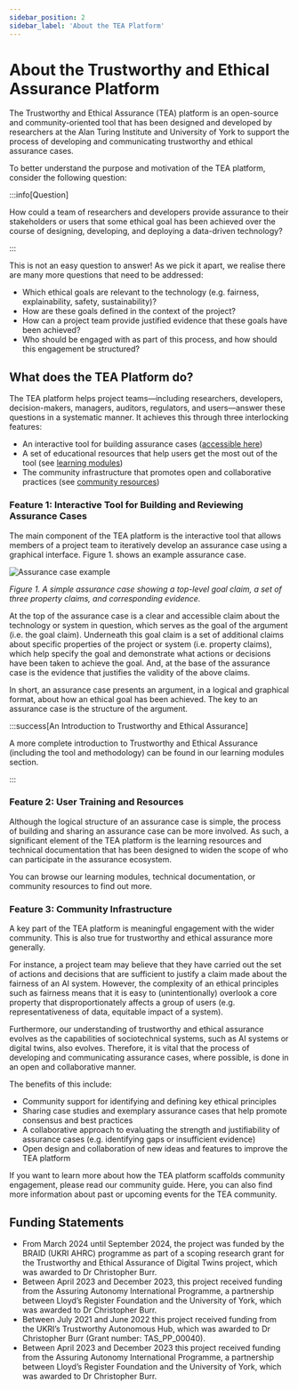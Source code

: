 ```yaml
---
sidebar_position: 2
sidebar_label: 'About the TEA Platform'
---
```


# About the Trustworthy and Ethical Assurance Platform

The Trustworthy and Ethical Assurance (TEA) platform is an open-source and community-oriented tool that has been designed and developed by researchers at the Alan Turing Institute and University of York to support the process of developing and communicating trustworthy and ethical assurance cases.

To better understand the purpose and motivation of the TEA platform, consider the following question:

:::info[Question]

How could a team of researchers and developers provide assurance to their stakeholders or users that some ethical goal has been achieved over the course of designing, developing, and deploying a data-driven technology?

:::

This is not an easy question to answer! As we pick it apart, we realise there are many more questions that need to be addressed:

- Which ethical goals are relevant to the technology (e.g. fairness, explainability, safety, sustainability)?
- How are these goals defined in the context of the project?
- How can a project team provide justified evidence that these goals have been achieved?
- Who should be engaged with as part of this process, and how should this engagement be structured?

## What does the TEA Platform do?

The TEA platform helps project teams—including researchers, developers, decision-makers, managers, auditors, regulators, and users—answer these questions in a systematic manner. It achieves this through three interlocking features:

- An interactive tool for building assurance cases ([accessible here](https://assuranceplatform.azurewebsites.net/))
- A set of educational resources that help users get the most out of the tool (see [learning modules](./learning-modules/index.md))
- The community infrastructure that promotes open and collaborative practices (see [community resources](./community/index.md))

### Feature 1: Interactive Tool for Building and Reviewing Assurance Cases

The main component of the TEA platform is the interactive tool that allows members of a project team to iteratively develop an assurance case using a graphical interface. Figure 1. shows an example assurance case.

![Assurance case example](/img/about-page-example.svg "Assurance case example")

_Figure 1. A simple assurance case showing a top-level goal claim, a set of three property claims, and corresponding evidence._

At the top of the assurance case is a clear and accessible claim about the technology or system in question, which serves as the goal of the argument (i.e. the goal claim). Underneath this goal claim is a set of additional claims about specific properties of the project or system (i.e. property claims), which help specify the goal and demonstrate what actions or decisions have been taken to achieve the goal. And, at the base of the assurance case is the evidence that justifies the validity of the above claims.

In short, an assurance case presents an argument, in a logical and graphical format, about how an ethical goal has been achieved. The key to an assurance case is the structure of the argument.

:::success[An Introduction to Trustworthy and Ethical Assurance]

A more complete introduction to Trustworthy and Ethical Assurance (including the tool and methodology) can be found in our learning modules section.

:::

### Feature 2: User Training and Resources

Although the logical structure of an assurance case is simple, the process of building and sharing an assurance case can be more involved. As such, a significant element of the TEA platform is the learning resources and technical documentation that has been designed to widen the scope of who can participate in the assurance ecosystem.

You can browse our learning modules, technical documentation, or community resources to find out more.

### Feature 3: Community Infrastructure

A key part of the TEA platform is meaningful engagement with the wider community. This is also true for trustworthy and ethical assurance more generally.

For instance, a project team may believe that they have carried out the set of actions and decisions that are sufficient to justify a claim made about the fairness of an AI system. However, the complexity of an ethical principles such as fairness means that it is easy to (unintentionally) overlook a core property that disproportionately affects a group of users (e.g. representativeness of data, equitable impact of a system).

Furthermore, our understanding of trustworthy and ethical assurance evolves as the capabilities of sociotechnical systems, such as AI systems or digital twins, also evolves. Therefore, it is vital that the process of developing and communicating assurance cases, where possible, is done in an open and collaborative manner.

The benefits of this include:

- Community support for identifying and defining key ethical principles
- Sharing case studies and exemplary assurance cases that help promote consensus and best practices
- A collaborative approach to evaluating the strength and justifiability of assurance cases (e.g. identifying gaps or insufficient evidence)
- Open design and collaboration of new ideas and features to improve the TEA platform

If you want to learn more about how the TEA platform scaffolds community engagement, please read our community guide. Here, you can also find more information about past or upcoming events for the TEA community.

## Funding Statements

- From March 2024 until September 2024, the project was funded by the BRAID (UKRI AHRC) programme as part of a scoping research grant for the Trustworthy and Ethical Assurance of Digital Twins project, which was awarded to Dr Christopher Burr.
- Between April 2023 and December 2023, this project received funding from the Assuring Autonomy International Programme, a partnership between Lloyd’s Register Foundation and the University of York, which was awarded to Dr Christopher Burr.
- Between July 2021 and June 2022 this project received funding from the UKRI’s Trustworthy Autonomous Hub, which was awarded to Dr Christopher Burr (Grant number: TAS_PP_00040).
- Between April 2023 and December 2023 this project received funding from the Assuring Autonomy International Programme, a partnership between Lloyd’s Register Foundation and the University of York, which was awarded to Dr Christopher Burr.
